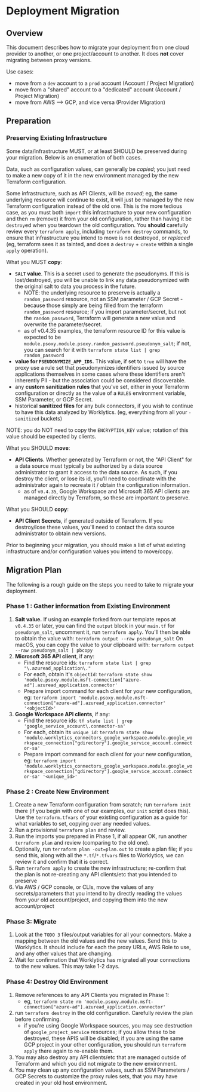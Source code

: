 # Deployment Migration

## Overview
This document describes how to migrate your deployment from one cloud provider to another, or
one project/account to another. It does **not** cover migrating between proxy versions.

Use cases:
  - move from a `dev` account to a `prod` account (Account / Project Migration)
  - move from a "shared" account to a "dedicated" account (Account / Project Migration)
  - move from AWS --> GCP, and vice versa (Provider Migration)

## Preparation

### Preserving Existing Infrastructure

Some data/infrastructure MUST, or at least SHOULD be preserved during your migration. Below is
an enumeration of both cases.

Data, such as configuration values, can generally be *copied*; you just need to make a new copy of
it in the new environment managed by the new Terraform configuration.

Some infrastructure, such as API Clients, will be *moved*; eg, the same underlying resource will
continue to exist, it will just be managed by the new Terraform configuration instead of the old
one. This is the more tedious case, as you must both `import` this infrastructure to your new
configuration and then `rm` (remove) it from your old configuration, rather than having it be
`destroy`ed when you teardown the old configuration.  You **should** carefully review every `terraform
apply`, including `terraform destroy` commands, to ensure that infrastructure you intend to move
is not destroyed, or *replaced* (eg, terraform sees it as tainted, and does a `destroy` + `create`
within a single `apply` operation).


What you MUST **copy**:
  - **`SALT` value**. This is a secret used to generate the pseudonyms. If this is lost/destroyed,
    you will be unable to link any data pseudonymized with the original salt to data you process in
    the future.
      - NOTE: the underlying resource to preserve is actually a `random_password` resource, not
        an SSM parameter / GCP Secret - because those simply are being filled from the terraform
        `random_password` resource; if you import parameter/secret, but not the `random_password`,
        Terraform will generate a new value and overwrite the parameter/secret.
      - as of v0.4.35 examples, the terraform resource ID for this value is expected to be
        `module.psoxy.module.psoxy.random_password.pseudonym_salt`; if not, you can search for it
         with `terraform state list | grep random_password`
  - **value for `PSEUDONYMIZE_APP_IDS`.** This value, if set to `true` will have the proxy use a rule
    set that pseudonymizes identifiers issued by source applications themselves in some cases where
    these identifiers aren't inherently PII - but the association could be considered discoverable.
  - any **custom sanitization rules** that you've set, either in your Terraform configuration
    or directly as the value of a `RULES` environment variable, SSM Parameter, or GCP Secret.
  - historical **sanitized files** for any bulk connectors, if you wish to continue to have this
    data analyzed by Worklytics. (eg, everything from all your `-sanitized` buckets)

NOTE: you do NOT need to copy the `ENCRYPTION_KEY` value; rotation of this value should be
expected by clients.

What you SHOULD **move**:
  - **API Clients**. Whether generated by Terraform or not, the "API Client" for a data source must
    typically be authorized by a data source administrator to grant it access to the data source. As
    such, if you destroy the client, or lose its id, you'll need to coordinate with the administrator
    again to recreate it / obtain the configuration information.
       - as of `v0.4.35`, Google Workspace and Microsoft 365 API clients are managed directly by
         Terraform, so these are important to preserve.

What you SHOULD **copy**:
- **API Client Secrets**, if generated outside of Terraform. If you destroy/lose these values,
  you'll need to contact the data source administrator to obtain new versions.


Prior to beginning your migration, you should make a list of what existing infrastructure and/or
configuration values you intend to move/copy.

## Migration Plan

The following is a rough guide on the steps you need to take to migrate your deployment.

### Phase 1 : Gather information from Existing Environment

  1. **Salt value.** If using an example forked from our template repos at `v0.4.35` or later, you
     can find the `output` block in your `main.tf` for `pseudonym_salt`, uncomment it, run
     `terraform apply`.  You'll then be able to obtain the value with:
        `terraform output --raw pseudonym_salt`
     On macOS, you can copy the value to your clipboard with:
       `terraform output --raw pseudonym_salt | pbcopy`
  2. **Microsoft 365 API client**, if any:
      - Find the resource ids: `terraform state list | grep "\.azuread_application\."`
      - For each, obtain it's `objectId`: `terraform state show 'module.psoxy.module.msft-connection["azure-ad"].azuread_application.connector'`
      - Prepare import command for each client for your new configuration, eg:
        `terraform import 'module.psoxy.module.msft-connection["azure-ad"].azuread_application.connector' '<objectId>'`
  3. **Google Workspace API clients**, if any:
      - Find the resource ids: `tf state list | grep 'google_service_account\.connector-sa'`
      - For each, obtain its `unique_id`: `terraform state show 'module.worklytics_connectors_google_workspace.module.google_workspace_connection["gdirectory"].google_service_account.connector-sa'`
      - Prepare import command for each client for your new configuration, eg:
        `terraform import 'module.worklytics_connectors_google_workspace.module.google_workspace_connection["gdirectory"].google_service_account.connector-sa' '<unique_id>'`


### Phase 2 : Create New Environment
  1. Create a new Terraform configuration from scratch; run `terraform init` there (if you begin
     with one of our examples, our `init` script does this). Use the `terraform.tfvars` of your
     existing configuration as a guide for what variables to set, copying over any needed values.
  2. Run a provisional `terraform plan` and review.
  3. Run the imports you prepared in Phase 1, if all appear OK, run another `terraform plan` and
     review (comparing to the old one).
  5. Optionally, run `terraform plan -out=plan.out` to create a plan file; if you send this, along
     with all the `*.tf`/`*.tfvars` files to Worklytics, we can review it and confirm that it is
     correct.
  5. Run `terraform apply` to create the new infrastructure; re-confirm that the plan is not
     re-creating any API clients/etc that you intended to preserve
  6. Via AWS / GCP console, or CLIs, move the values of any secrets/parameters that you intend to
     by directly reading the values from your old account/project, and copying them into the new
     account/project

### Phase 3: Migrate
   1. Look at the `TODO 3` files/output variables for all your connectors.  Make a mapping between
      the old values and the new values. Send this to Worklytics. It should include for each the
      proxy URLs, AWS Role to use, and any other values that are changing.
   2. Wait for confirmation that Worklytics has migrated all your connections to the new values.
      This may take 1-2 days.

### Phase 4: Destroy Old Environment
  1. Remove references to any API Clients you migrated in Phase 1:
     - eg, `terraform state rm 'module.psoxy.module.msft-connection["azure-ad"].azuread_application.connector'`
  2. run `terraform destroy` in the old configuration. Carefully review the plan before
     confirming.
      - if you're using Google Workspace sources, you may see destruction of `google_project_service`
        resources; if you allow these to be destroyed, these APIS will be disabled; if you are using
        the same GCP project in your other configuration, you should run `terraform apply` there
        again to re-enable them.
  3. You may also destroy any API clients/etc that are managed outside of Terraform and which you
     did not migrate to the new environment.
  4. You may clean up any configuration values, such as SSM Parameters / GCP Secrets to customize
     the proxy rules sets, that you may have created in your old host environment.

